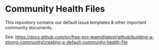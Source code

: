 # Community Health Files
This repository contains our default issue templates & other important community documents.

See: https://docs.github.com/en/free-pro-team@latest/github/building-a-strong-community/creating-a-default-community-health-file
